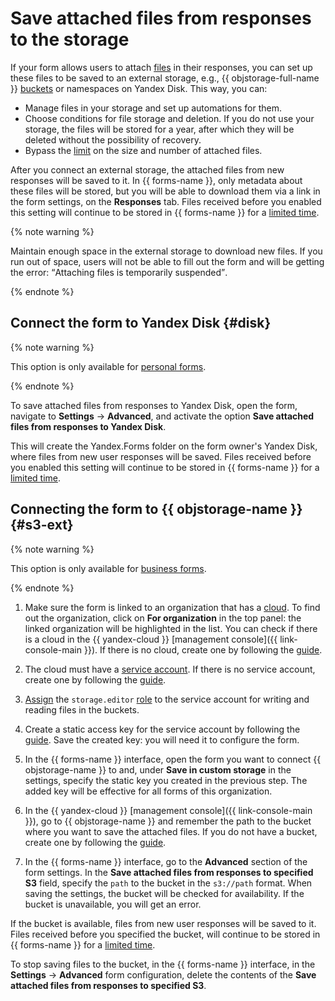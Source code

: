 # Save attached files from responses to the storage

If your form allows users to attach [files](blocks-ref/file.md) in their responses, you can set up these files to be saved to an external storage, e.g., {{ objstorage-full-name }} [buckets](../storage/concepts/bucket.md) or  namespaces on Yandex Disk. This way, you can:

* Manage files in your storage and set up automations for them.
* Choose conditions for file storage and deletion. If you do not use your storage, the files will be stored for a year, after which they will be deleted without the possibility of recovery.
* Bypass the [limit](blocks-ref/file.md) on the size and number of attached files.

After you connect an external storage, the attached files from new responses will be saved to it. In {{ forms-name }}, only metadata about these files will be stored, but you will be able to download them via a link in the form settings, on the **Responses** tab. Files received before you enabled this setting will continue to be stored in {{ forms-name }} for a [limited time](answers.md#files).

{% note warning %}

Maintain enough space in the external storage to download new files. If you run out of space, users will not be able to fill out the form and will be getting the error: <q>Attaching files is temporarily suspended</q>.

{% endnote %}




## Connect the form to Yandex Disk {#disk}

{% note warning %}

This option is only available for [personal forms](personal-forms.md).

{% endnote %}

To save attached files from responses to Yandex Disk, open the form, navigate to **Settings** → **Advanced**, and activate the option **Save attached files from responses to Yandex Disk**.

This will create the Yandex.Forms folder on the form owner's Yandex Disk, where files from new user responses will be saved. Files received before you enabled this setting will continue to be stored in {{ forms-name }} for a [limited time](answers.md#files).



## Connecting the form to {{ objstorage-name }} {#s3-ext}

{% note warning %}

This option is only available for [business forms](forms-for-org.md).

{% endnote %}

1. Make sure the form is linked to an organization that has a [cloud](../organization/manage-services.md#cloud). To find out the organization, click on **For organization** in the top panel: the linked organization will be highlighted in the list. You can check if there is a cloud in the {{ yandex-cloud }} [management console]({{ link-console-main }}). If there is no cloud, create one by following the [guide](../resource-manager/operations/cloud/create.md).

1. The cloud must have a [service account](../iam/concepts/users/service-accounts.md). If there is no service account, create one by following the [guide](../iam/operations/sa/create.md).

1. [Assign](../iam/operations/sa/assign-role-for-sa.md) the `storage.editor` [role](../storage/security/index.md#storage-editor) to the service account for writing and reading files in the buckets.

1. Create a static access key for the service account by following the [guide](../iam/operations/sa/create-access-key.md). Save the created key: you will need it to configure the form.

1. In the {{ forms-name }} interface, open the form you want to connect {{ objstorage-name }} to and, under **Save in custom storage** in the settings, specify the static key you created in the previous step. The added key will be effective for all forms of this organization.

1. In the {{ yandex-cloud }} [management console]({{ link-console-main }}), go to {{ objstorage-name }} and remember the path to the bucket where you want to save the attached files. If you do not have a bucket, create one by following the [guide](../storage/operations/buckets/create.md).

1. In the {{ forms-name }} interface, go to the **Advanced** section of the form settings. In the **Save attached files from responses to specified S3** field, specify the `path` to the bucket in the `s3://path` format. When saving the settings, the bucket will be checked for availability. If the bucket is unavailable, you will get an error.

If the bucket is available, files from new user responses will be saved to it. Files received before you specified the bucket, will continue to be stored in {{ forms-name }} for a [limited time](answers.md#files).

To stop saving files to the bucket, in the {{ forms-name }} interface, in the **Settings** → **Advanced** form configuration, delete the contents of the **Save attached files from responses to specified S3**.

